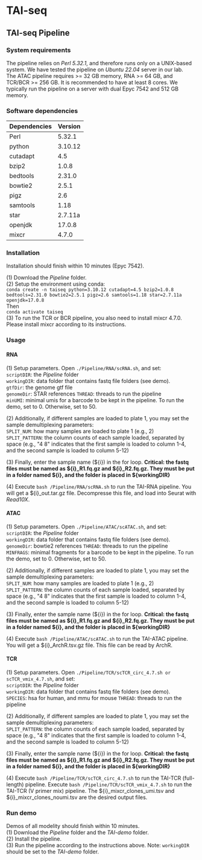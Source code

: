 # TAI-seq #

## TAI-seq Pipeline ##
### System requirements ###
The pipeline relies on _Perl 5.32.1_, and therefore runs only on a UNIX-based system. We have tested the pipeline on _Ubuntu 22.04_ server in our lab.  
The ATAC pipeline requires >= 32 GB memory, RNA >= 64 GB, and TCR/BCR >= 256 GB. It is recommended to have at least 8 cores. We typically run the pipeline on a server with dual Epyc 7542 and 512 GB memory.

### Software dependencies ###
Dependencies  | Version
------------- | -------------
Perl | 5.32.1
python | 3.10.12
cutadapt | 4.5
bzip2 | 1.0.8
bedtools | 2.31.0
bowtie2 | 2.5.1
pigz | 2.6
samtools | 1.18
star | 2.7.11a
openjdk | 17.0.8
mixcr | 4.7.0

### Installation ###
Installation should finish within 10 minutes (Epyc 7542). 

(1) Download the *Pipeline* folder.  
(2) Setup the environment using conda:  
`conda create -n taiseq python=3.10.12 cutadapt=4.5 bzip2=1.0.8 bedtools=2.31.0 bowtie2=2.5.1 pigz=2.6 samtools=1.18 star=2.7.11a openjdk=17.0.8`  
Then  
`conda activate taiseq`  
(3) To run the TCR or BCR pipeline, you also need to install mixcr 4.7.0. Please install mixcr according to its instructions.

### Usage ###
#### RNA ####
(1) Setup parameters. Open `./Pipeline/RNA/scRNA.sh`, and set:  
`scriptDIR`: the _Pipeline_ folder  
`workingDIR`: data folder that contains fastq file folders (see demo).   
`gtfDir`: the genome gtf file  
`genomeDir`: STAR references
`THREAD`: threads to run the pipeline  
`minUMI`: minimal umis for a barcode to be kept in the pipeline. To run the demo, set to 0. Otherwise, set to 50.  

(2) Additionally, if different samples are loaded to plate 1, you may set the sample demultiplexing parameters:  
`SPLIT_NUM`: how many samples are loaded to plate 1 (e.g., 2)  
`SPLIT_PATTERN`: the column counts of each sample loaded, separated by space (e.g., "4 8" indicates that the first sample is loaded to column 1-4, and the second sample is loaded to column 5-12)  

(3) Finally, enter the sample name (${i}) in the for loop. **Critical: the fastq files must be named as ${i}_R1.fq.gz and ${i}_R2.fq.gz. They must be put in a folder named ${i}, and the folder is placed in ${workingDIR}**  

(4) Execute `bash /Pipeline/RNA/scRNA.sh` to run the TAI-RNA pipeline. You will get a ${i}_out.tar.gz file. Decompresse this file, and load into Seurat with _Read10X_.

#### ATAC ####
(1) Setup parameters. Open `./Pipeline/ATAC/scATAC.sh`, and set:  
`scriptDIR`: the _Pipeline_ folder  
`workingDIR`: data folder that contains fastq file folders (see demo).   
`genomeDir`: bowtie2 references
`THREAD`: threads to run the pipeline  
`MINFRAGS`: minimal fragments for a barcode to be kept in the pipeline. To run the demo, set to 0. Otherwise, set to 50.  

(2) Additionally, if different samples are loaded to plate 1, you may set the sample demultiplexing parameters:  
`SPLIT_NUM`: how many samples are loaded to plate 1 (e.g., 2)  
`SPLIT_PATTERN`: the column counts of each sample loaded, separated by space (e.g., "4 8" indicates that the first sample is loaded to column 1-4, and the second sample is loaded to column 5-12)  

(3) Finally, enter the sample name (${i}) in the for loop. **Critical: the fastq files must be named as ${i}_R1.fq.gz and ${i}_R2.fq.gz. They must be put in a folder named ${i}, and the folder is placed in ${workingDIR}**

(4) Execute `bash /Pipeline/ATAC/scATAC.sh` to run the TAI-ATAC pipeline. You will get a ${i}_ArchR.tsv.gz file. This file can be read by ArchR.

#### TCR ####
(1) Setup parameters. Open `./Pipeline/TCR/scTCR_circ_4.7.sh or scTCR_vmix_4.7.sh`, and set:  
`scriptDIR`: the _Pipeline_ folder  
`workingDIR`: data folder that contains fastq file folders (see demo).   
`SPECIES`: hsa for human, and mmu for mouse
`THREAD`: threads to run the pipeline  

(2) Additionally, if different samples are loaded to plate 1, you may set the sample demultiplexing parameters:  
`SPLIT_PATTERN`: the column counts of each sample loaded, separated by space (e.g., "4 8" indicates that the first sample is loaded to column 1-4, and the second sample is loaded to column 5-12)  

(3) Finally, enter the sample name (${i}) in the for loop. **Critical: the fastq files must be named as ${i}_R1.fq.gz and ${i}_R2.fq.gz. They must be put in a folder named ${i}, and the folder is placed in ${workingDIR}**

(4) Execute `bash /Pipeline/TCR/scTCR_circ_4.7.sh` to run the TAI-TCR (full-length) pipeline. Execute `bash /Pipeline/TCR/scTCR_vmix_4.7.sh` to run the TAI-TCR (V primer mix) pipeline. The ${i}_mixcr_clones_umi.tsv and ${i}_mixcr_clones_noumi.tsv are the desired output files.  

### Run demo ###
Demos of all modelity should finish within 10 minutes.  
(1) Download the *Pipeline* folder and the *TAI-demo* folder.  
(2) Install the pipeline.  
(3) Run the pipeline according to the instructions above. Note: `workingDIR` should be set to the *TAI-demo* folder.  





